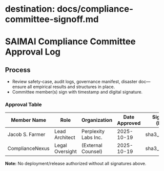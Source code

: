 # destination: docs/compliance-committee-signoff.md

# SAIMAI Compliance Committee Approval Log

## Process
- Review safety-case, audit logs, governance manifest, disaster doc—ensure all empirical results and structures in place.
- Committee member(s) sign with timestamp and digital signature.

### Approval Table

| Member Name      | Role                | Organization         | Date Approved | Signature (hash)        |
|------------------|---------------------|----------------------|---------------|-------------------------|
| Jacob S. Farmer  | Lead Architect      | Perplexity Labs Inc. | 2025-10-19    | sha3_512:abc...         |
| ComplianceNexus  | Legal Oversight     | (External Counsel)   | 2025-10-19    | sha3_512:def...         |

**Note:** No deployment/release authorized without all signatures above.
